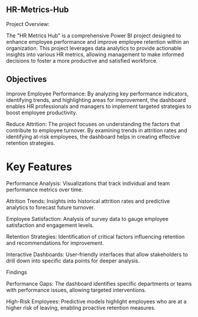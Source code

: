 ## HR-Metrics-Hub

Project Overview: 

The "HR Metrics Hub" is a comprehensive Power BI project designed to enhance employee performance and improve employee retention within an organization. This project leverages data analytics to provide actionable insights into various HR metrics, allowing management to make informed decisions to foster a more productive and satisfied workforce.

## Objectives

Improve Employee Performance: By analyzing key performance indicators, identifying trends, and highlighting areas for improvement, the dashboard enables HR professionals and managers to implement targeted strategies to boost employee productivity.

Reduce Attrition: The project focuses on understanding the factors that contribute to employee turnover. By examining trends in attrition rates and identifying at-risk employees, the dashboard helps in creating effective retention strategies.

# Key Features

Performance Analysis: Visualizations that track individual and team performance metrics over time.

Attrition Trends: Insights into historical attrition rates and predictive analytics to forecast future turnover.

Employee Satisfaction: Analysis of survey data to gauge employee satisfaction and engagement levels.

Retention Strategies: Identification of critical factors influencing retention and recommendations for improvement.

Interactive Dashboards: User-friendly interfaces that allow stakeholders to drill down into specific data points for deeper analysis.

Findings

Performance Gaps: The dashboard identifies specific departments or teams with performance issues, allowing targeted interventions.

High-Risk Employees: Predictive models highlight employees who are at a higher risk of leaving, enabling proactive retention measures.
